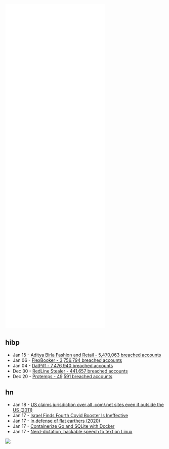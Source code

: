 ![Metrics](https://raw.githubusercontent.com/phixion/phixion/master/metrics.svg)

## hibp

<!--
for https://github.com/phixion/phixion/blob/main/.github/workflows/feeds.yml
-->
<!--START_SECTION:haveibeenpwnd-->
- Jan 15 - [Aditya Birla Fashion and Retail - 5,470,063 breached accounts](https://haveibeenpwned.com/PwnedWebsites#ABFRL)
- Jan 06 - [FlexBooker - 3,756,794 breached accounts](https://haveibeenpwned.com/PwnedWebsites#FlexBooker)
- Jan 04 - [DatPiff - 7,476,940 breached accounts](https://haveibeenpwned.com/PwnedWebsites#DatPiff)
- Dec 30 - [RedLine Stealer - 441,657 breached accounts](https://haveibeenpwned.com/PwnedWebsites#RedLineStealer)
- Dec 20 - [Protemps - 49,591 breached accounts](https://haveibeenpwned.com/PwnedWebsites#Protemps)
<!--END_SECTION:haveibeenpwnd-->

## hn

<!--
for https://github.com/phixion/phixion/blob/main/.github/workflows/feeds.yml
-->
<!--START_SECTION:hn-->
- Jan 18 - [US claims jurisdiction over all .com/.net sites even if outside the US (2011)](https://web.archive.org/web/20111102045835/http://www.theinquirer.net/inquirer/news/2083906/claims-com-net-websites-jurisdiction)
- Jan 17 - [Israel Finds Fourth Covid Booster Is Ineffective](https://healthpolicy-watch.news/israel-fourth-covid-booster-ineffective/)
- Jan 17 - [In defense of flat earthers (2020)](http://danboykis.com/posts/flat-earth/)
- Jan 17 - [Containerize Go and SQLite with Docker](https://awstip.com/containerize-go-sqlite-with-docker-6d7fbecd14f0)
- Jan 17 - [Nerd-dictation, hackable speech to text on Linux](https://github.com/ideasman42/nerd-dictation)
<!--END_SECTION:hn-->

<!--
for https://yhype.me
-->
![](https://hit.yhype.me/github/profile?user_id=13013670)
